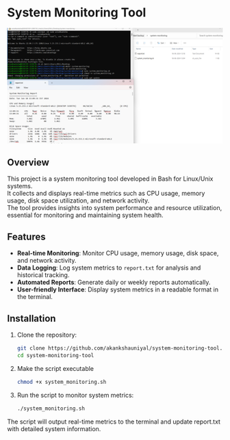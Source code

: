 # System Monitoring Tool

![System Monitoring Tool](Outlook.png)

## Overview

This project is a system monitoring tool developed in Bash for Linux/Unix systems.</br>
It collects and displays real-time metrics such as CPU usage, memory usage, disk space utilization, and network activity.</br>
The tool provides insights into system performance and resource utilization, essential for monitoring and maintaining system health.

## Features

- **Real-time Monitoring**: Monitor CPU usage, memory usage, disk space, and network activity.
- **Data Logging**: Log system metrics to `report.txt` for analysis and historical tracking.
- **Automated Reports**: Generate daily or weekly reports automatically.
- **User-friendly Interface**: Display system metrics in a readable format in the terminal.

## Installation

1. Clone the repository:

   ```bash
   git clone https://github.com/akankshauniyal/system-monitoring-tool.git
   cd system-monitoring-tool

2. Make the script executable

    ```bash
   chmod +x system_monitoring.sh

3. Run the script to monitor system metrics:

    ```bash
    ./system_monitoring.sh


The script will output real-time metrics to the terminal and update report.txt with detailed system information.
